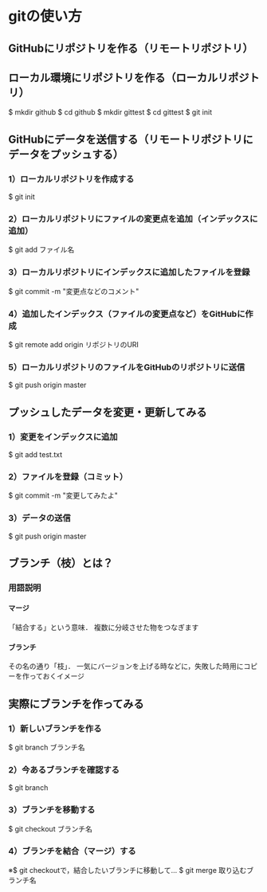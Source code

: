 # gitの使い方

## GitHubにリポジトリを作る（リモートリポジトリ）

## ローカル環境にリポジトリを作る（ローカルリポジトリ）

$ mkdir github 
$ cd github 
$ mkdir gittest 
$ cd gittest 
$ git init 

## GitHubにデータを送信する（リモートリポジトリにデータをプッシュする）

### 1）ローカルリポジトリを作成する
$ git init

### 2）ローカルリポジトリにファイルの変更点を追加（インデックスに追加）
$ git add ファイル名

### 3）ローカルリポジトリにインデックスに追加したファイルを登録
$ git commit -m "変更点などのコメント"

### 4）追加したインデックス（ファイルの変更点など）をGitHubに作成
$ git remote add origin リポジトリのURI

### 5）ローカルリポジトリのファイルをGitHubのリポジトリに送信
$ git push origin master

## プッシュしたデータを変更・更新してみる

### 1）変更をインデックスに追加
$ git add test.txt

### 2）ファイルを登録（コミット）
$ git commit -m "変更してみたよ"

### 3）データの送信
$ git push origin master

## ブランチ（枝）とは？

### 用語説明
#### マージ
「結合する」という意味．
複数に分岐させた物をつなぎます

#### ブランチ
その名の通り「枝」．
一気にバージョンを上げる時などに，失敗した時用にコピーを作っておくイメージ

## 実際にブランチを作ってみる

### 1）新しいブランチを作る
$ git branch ブランチ名

### 2）今あるブランチを確認する
$ git branch

### 3）ブランチを移動する
$ git checkout ブランチ名

### 4）ブランチを結合（マージ）する
※$ git checkoutで，結合したいブランチに移動して…
$ git merge 取り込むブランチ名